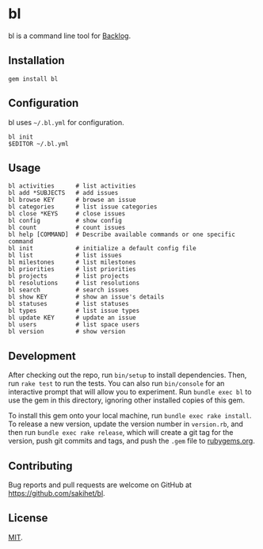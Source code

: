 # bl

bl is a command line tool for [Backlog](http://www.backlog.jp/).

## Installation

    gem install bl

## Configuration

bl uses `~/.bl.yml` for configuration.

    bl init
    $EDITOR ~/.bl.yml

## Usage

    bl activities      # list activities
    bl add *SUBJECTS   # add issues
    bl browse KEY      # browse an issue
    bl categories      # list issue categories
    bl close *KEYS     # close issues
    bl config          # show config
    bl count           # count issues
    bl help [COMMAND]  # Describe available commands or one specific command
    bl init            # initialize a default config file
    bl list            # list issues
    bl milestones      # list milestones
    bl priorities      # list priorities
    bl projects        # list projects
    bl resolutions     # list resolutions
    bl search          # search issues
    bl show KEY        # show an issue's details
    bl statuses        # list statuses
    bl types           # list issue types
    bl update KEY      # update an issue
    bl users           # list space users
    bl version         # show version

## Development

After checking out the repo, run `bin/setup` to install dependencies. Then, run `rake test` to run the tests. You can also run `bin/console` for an interactive prompt that will allow you to experiment. Run `bundle exec bl` to use the gem in this directory, ignoring other installed copies of this gem.

To install this gem onto your local machine, run `bundle exec rake install`. To release a new version, update the version number in `version.rb`, and then run `bundle exec rake release`, which will create a git tag for the version, push git commits and tags, and push the `.gem` file to [rubygems.org](https://rubygems.org).

## Contributing

Bug reports and pull requests are welcome on GitHub at https://github.com/sakihet/bl.

## License

[MIT](http://opensource.org/licenses/MIT).
